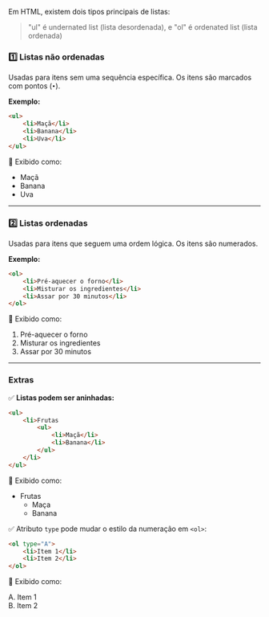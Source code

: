 Em HTML, existem dois tipos principais de listas:

> "ul" é undernated list (lista desordenada), e "ol" é ordenated list (lista ordenada)
### 1️⃣ Listas não ordenadas

Usadas para itens sem uma sequência específica. Os itens são marcados com pontos (`•`).

**Exemplo:**

```html
<ul>
    <li>Maçã</li>
    <li>Banana</li>
    <li>Uva</li>
</ul>
```

🔹 Exibido como:

- Maçã
- Banana
- Uva

---
### 2️⃣ Listas ordenadas

Usadas para itens que seguem uma ordem lógica. Os itens são numerados.

**Exemplo:**

```html
<ol>
    <li>Pré-aquecer o forno</li>
    <li>Misturar os ingredientes</li>
    <li>Assar por 30 minutos</li>
</ol>
```

🔹 Exibido como:

1. Pré-aquecer o forno
2. Misturar os ingredientes
3. Assar por 30 minutos

---

### **Extras**

✅ **Listas podem ser aninhadas:**

```html
<ul>
    <li>Frutas
        <ul>
            <li>Maçã</li>
            <li>Banana</li>
        </ul>
    </li>
</ul>
```

🔹 Exibido como:  

- Frutas
	- Maça
	- Banana


✅ Atributo `type` pode mudar o estilo da numeração em `<ol>`:

```html
<ol type="A">
    <li>Item 1</li>
    <li>Item 2</li>
</ol>
```

🔹 Exibido como:  

A. Item 1  
B. Item 2